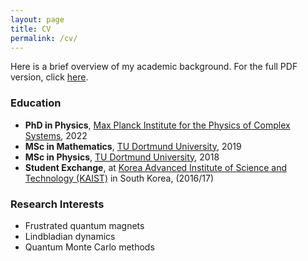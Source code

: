 ```yaml
---
layout: page
title: CV
permalink: /cv/
---
```


Here is a brief overview of my academic background. For the full PDF version, click [here](assets/cv.pdf).

### Education

- **PhD in Physics**, [Max Planck Institute for the Physics of Complex Systems](https://www.pks.mpg.de/), 2022
- **MSc in Mathematics**, [TU Dortmund University](https://www.tu-dortmund.de/), 2019
- **MSc in Physics**, [TU Dortmund University](https://www.tu-dortmund.de/), 2018
- **Student Exchange**, at [Korea Advanced Institute of Science and Technology (KAIST)](https://www.kaist.ac.kr/en/) in South Korea, (2016/17)

### Research Interests

- Frustrated quantum magnets
- Lindbladian dynamics
- Quantum Monte Carlo methods

